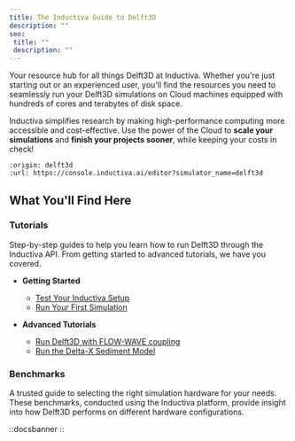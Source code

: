 ```yaml
---
title: The Inductiva Guide to Delft3D
description: ""
seo:
 title: ""
 description: ""
---
```


Your resource hub for all things Delft3D at Inductiva. Whether you're just
starting out or an experienced user, you'll find the resources you need to
seamlessly run your Delft3D simulations on Cloud machines equipped with hundreds
of cores and terabytes of disk space.

Inductiva simplifies research by making high-performance computing more
accessible and cost-effective. Use the power of the Cloud to
**scale your simulations** and **finish your projects sooner**, while keeping
your costs in check!

```{python_editor}
:origin: delft3d
:url: https://console.inductiva.ai/editor?simulator_name=delft3d
```

## What You'll Find Here

### Tutorials
Step-by-step guides to help you learn how to run Delft3D through the Inductiva API. From getting started to advanced tutorials, we have you covered.

* **Getting Started**
    - [Test Your Inductiva Setup](1.tutorials/0.setup-test)
    - [Run Your First Simulation](1.tutorials/1.quick-start)

* **Advanced Tutorials**
    - [Run Delft3D with FLOW-WAVE coupling](1.tutorials/2.flow-wave-coupling)
    - [Run the Delta-X Sediment Model](1.tutorials/3.run-delta-x-sediment-model/index)

### Benchmarks
A trusted guide to selecting the right simulation hardware for your needs. These benchmarks, conducted using the Inductiva platform, provide insight into how Delft3D performs on different hardware configurations.

::docsbanner
::
